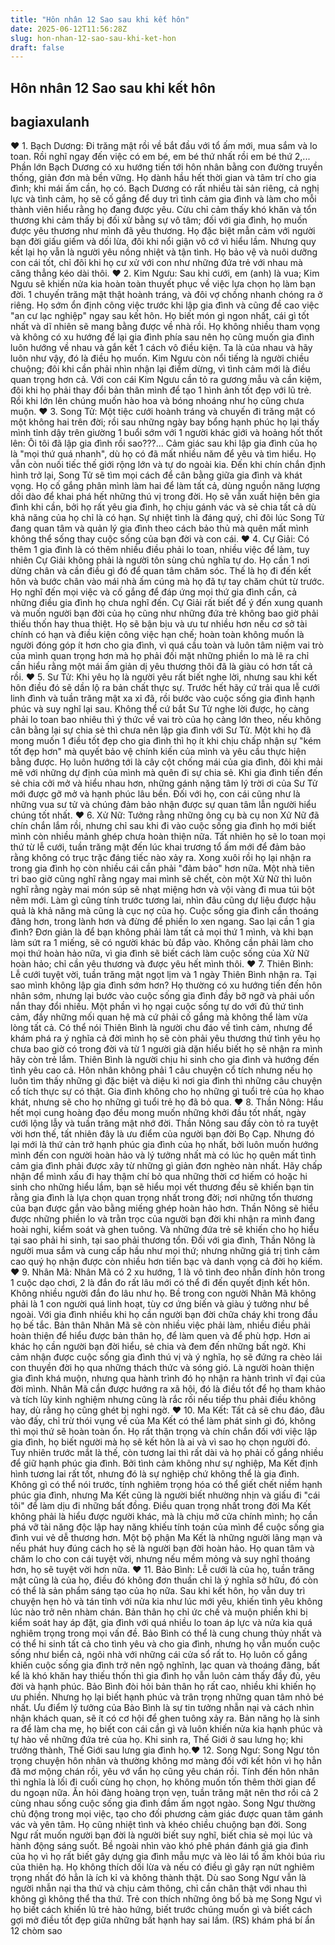 ```yaml
---
title: "Hôn nhân 12 Sao sau khi kết hôn"
date: 2025-06-12T11:56:28Z
slug: hon-nhan-12-sao-sau-khi-ket-hon
draft: false
---
```


## Hôn nhân 12 Sao sau khi kết hôn

## bagiaxulanh

♥ 1. Bạch Dương: Đi trăng mật rồi về bắt đầu với tổ ấm mới, mua sắm và lo toan. Rồi nghĩ ngay đến việc có em bé, em bé thứ nhất rồi em bé thứ 2,... Phần lớn Bạch Dương có xu hướng tiến tới hôn nhân bằng con đường truyền thống, giản đơn mà bền vững. Họ dành hầu hết thời gian và tâm trí cho gia đình; khi mái ấm cần, họ có. Bạch Dương có rất nhiều tài sản riêng, cả nghị lực và tình cảm, họ sẽ cố gắng để duy trì tình cảm gia đình và làm cho mỗi thành vi​ên hiểu rằng họ đang được yêu. Cừu chỉ cảm thấy khó khăn và tổn thương khi cảm thấy bị đối xử bằng sự vô tâm; đối với gia đình, họ muốn được yêu thương như mình đã yêu thương. Họ đặc biệt mẫn cảm với người bạn đời giấu giếm và dối lừa, đôi khi nổi giận vô cớ vì hiểu lầm. Nhưng quy kết lại họ vẫn là người yêu nồng nhiệt và tận tình. Họ bảo vệ và nuôi dưỡng con cái tốt, chỉ đôi khi họ cư xử với con như những đứa trẻ với nhau mà căng thẳng kéo dài thôi.​ ​♥ 2. Kim Ngưu: Sau khi cưới, em (anh) là vua; Kim Ngưu sẽ khiến nửa kia hoàn toàn thuyết phục về việc lựa chọn họ làm bạn đời. 1 chuyến trăng mật thật hoành tráng, và đôi vợ chồng nhanh chóng ra ở riêng. Họ sớm ổn định công việc trước khi lập gia đình và cũng đề cao việc "an cư lạc nghiệp" ngay sau kết hôn. Họ biết món gì ngon nhất, cái gì tốt nhất và dĩ nhiên sẽ mang bằng được về nhà rồi. Họ không nhiều tham vọng và không có xu hướng để lại gia đình phía sau nên họ cũng muốn gia đình luôn hướng về nhau và gắn kết 1 cách vô điều kiện. Ta là của nhau và hãy luôn như vậy, đó là điều họ muốn. Kim Ngưu còn nổi tiếng là người chiều chuộng; đôi khi cần phải nhìn nhận lại điểm dừng, vì tình cảm mới là điều quan trọng hơn cả. Với con cái Kim Ngưu cần tỏ ra gương mẫu và cần kiệm, đôi khi họ phải thay đổi bản thân mình để tạo 1 hình ảnh tốt đẹp với lũ trẻ. Rồi khi lớn lên chúng muốn hào hoa và bóng nhoáng như họ cũng chưa muộn.​ ​♥ 3. Song Tử: Một tiệc cưới hoành tráng và chuyến đi trăng mật có một không hai trên đời; rồi sau những ngày bay bổng hạnh phúc họ lại thấy mình tỉnh dậy trên giường 1 buổi sớm với 1 người khác giới và hoảng hốt thốt lên: Ôi tôi đã lập gia đình rồi sao???... Cảm giác sau khi lập gia đình của họ là "mọi thứ quá nhanh", dù họ có đã mất nhiều năm để yêu và tìm hiểu. Họ vẫn còn nuối tiếc thế giới rộng lớn và tự do ngoài kia. Đến khi chín chắn định hình trở lại, Song Tử sẽ tìm mọi cách để cân bằng giữa gia đình và khát vọng. Họ cố gắng phân mình làm hai để làm tất cả, dùng nguồn năng lượng dồi dào để khai phá hết những thú vị trong đời. Họ sẽ vẫn xuất hiện bên gia đình khi cần, bởi họ rất yêu gia đình, họ chịu gánh vác và sẻ chia tất cả dù khả năng của họ chỉ là có hạn. Sự nhiệt tình là đáng quý, chỉ đôi lúc Song Tử đang quan tâm và quản lý gia đình theo cách bảo thủ mà quên mất mình không thể sống thay cuộc sống của bạn đời và con cái.​ ​♥ 4. Cự Giải: Có thêm 1 gia đình là có thêm nhiều điều phải lo toan, nhiều việc để làm, tuy nhiên Cự Giải không phải là người tôn sùng chủ nghĩa tự do. Họ cần 1 nơi dừng chân và cần điều gì đó để quan tâm chăm sóc. Thế là họ đi đến kết hôn và bước chân vào mái nhà ấm cúng mà họ đã tự tay chăm chút từ trước. Họ nghĩ đến mọi việc và cố gắng để đáp ứng mọi thứ gia đình cần, cả những điều gia đình họ chưa nghĩ đến. Cự Giải rất biết để ý đến xung quanh và muốn người bạn đời của họ cũng như những đứa trẻ không bao giờ phải thiếu thốn hay thua thiệt. Họ sẽ bận bịu và ưu tư nhiều hơn nếu cơ sở tài chính có hạn và điều kiện công việc hạn chế; hoàn toàn không muốn là người đóng góp ít hơn cho gia đình, vì quá cầu toàn và luôn tâm niệm vai trò của mình quan trọng hơn mà họ phải đối mặt những phiền lo mà lẽ ra chỉ cần hiểu rằng một mái ấm giản dị yêu thương thôi đã là giàu có hơn tất cả rồi.​ ​♥ 5. Sư Tử: Khi yêu họ là người yêu rất biết nghe lời, nhưng sau khi kết hôn điều đó sẽ dần lộ ra bản chất thực sự. Trước hết hãy cứ trải qua lễ cưới linh đình và tuần trăng mật xa xỉ đã, rồi bước vào cuộc sống gia đình hạnh phúc và suy nghĩ lại sau. Không thể cứ bắt Sư Tử nghe lời được, họ càng phải lo toan bao nhiêu thì ý thức về vai trò của họ càng lớn theo, nếu không cân bằng lại sự chia sẻ thì chưa nên lập gia đình với Sư Tử. Một khi họ đã mong muốn 1 điều tốt đẹp cho gia đình thì họ ít khi chịu chấp nhận sự "kém tốt đẹp hơn" mà quyết bảo vệ chính kiến của mình và yêu cầu thực hiện bằng được. Họ luôn hướng tới là cây cột chống mái của gia đình, đôi khi mải mê với những dự định của mình mà quên đi sự chia sẻ. Khi gia đình tiến đến sẻ chia cởi mở và hiểu nhau hơn, những gánh nặng tâm lý trời ơi của Sư Tử mới được gỡ mở và hạnh phúc lâu bền. Đối với họ, con cái cũng như là những vua sư tử và chúng đảm bảo nhận được sự quan tâm lẫn người hiểu chúng tốt nhất.​ ​♥ 6. Xử Nữ: Tưởng rằng những ông cụ bà cụ non Xử Nữ đã chín chắn lắm rồi, nhưng chỉ sau khi đi vào cuộc sống gia đình họ mới biết mình còn nhiều mảnh ghép chưa hoàn thiện nữa. Tất nhiên họ sẽ lo toan mọi thứ từ lễ cưới, tuần trăng mật đến lúc khai trương tổ ấm mới để đảm bảo rằng không có trục trặc đáng tiếc nào xảy ra. Xong xuôi rồi họ lại nhận ra trong gia đình họ còn nhiều cái cần phải "đảm bảo" hơn nữa. Một nhà tiên tri bao giờ cũng nghĩ rằng ngay mai mình sẽ chết, còn một Xử Nữ thì luôn nghĩ rằng ngày mai món súp sẽ nhạt miệng hơn và vội vàng đi mua túi bột nêm mới. Làm gì cũng tính trước tương lai, nhìn đâu cũng dự liệu được hậu quả là khả năng mà cũng là cục nợ của họ. Cuộc sống gia đình cần thoáng đãng hơn, trong lành hơn và đừng để phiền lo xen ngang. Sao lại cần 1 gia đình? Đơn giản là để bạn không phải làm tất cả mọi thứ 1 mình, và khi bạn làm sứt ra 1 miếng, sẽ có người khác bù đắp vào. Không cần phải làm cho mọi thứ hoàn hảo nữa, vì gia đình sẽ biết cách làm cuộc sống của Xử Nữ hoàn hảo; chỉ cần yêu thương và được yêu hết mình thôi.​ ​♥ 7. Thiên Bình: Lễ cưới tuyệt vời, tuần trăng mật ngọt lịm và 1 ngày Thiên Bình nhận ra. Tại sao mình không lập gia đình sớm hơn? Họ thường có xu hướng tiến đến hôn nhân sớm, nhưng lại bước vào cuộc sống gia đình đầy bỡ ngỡ và phải uốn nắn thay đổi nhiều. Một phần vì họ ngại cuộc sống tự do với đủ thứ tình cảm, đầy những mối quan hệ mà cứ phải cố gắng mà không thể làm vừa lòng tất cả. Có thể nói Thiên Bình là người chu đáo về tình cảm, nhưng để khám phá ra ý nghĩa cả đời mình họ sẽ còn phải yêu thương thứ tình yêu họ chưa bao giờ có trong đời và từ 1 người già dặn hiểu biết họ sẽ nhận ra mình hãy còn trẻ lắm. Thiên Bình là người chịu hi sinh cho gia đình và hướng đến tình yêu cao cả. Hôn nhân không phải 1 câu chuyện cổ tích nhưng nếu họ luôn tìm thấy những gì đặc biệt và diệu kì nơi gia đình thì những câu chuyện cổ tích thực sự có thật. Gia đình không cho họ những gì tuổi trẻ của họ khao khát, nhưng sẽ cho họ những gì tuổi trẻ họ đã bỏ qua.​ ​♥ 8. Thần Nông: Hầu hết mọi cung hoàng đạo đều mong muốn những khởi đầu tốt nhất, ngày cưới lộng lẫy và tuần trăng mật nhớ đời. Thần Nông sau đấy còn tỏ ra tuyệt vời hơn thế, tất nhiên đây là ưu điểm của người bạn đời Bọ Cạp. Nhưng đó lại mới là thứ cản trở hạnh phúc gia đình của họ nhất, bởi luôn muốn hướng mình đến con người hoàn hảo và lý tưởng nhất mà có lúc họ quên mất tình cảm gia đình phải được xây từ những gì giản đơn nghèo nàn nhất. Hãy chấp nhận để mình xấu đi hay thậm chí bỏ qua những thời cơ hiếm có hoặc hi sinh cho những hiểu lầm, bạn sẽ hiểu mọi vết thương đều sẽ khiến bạn tin rằng gia đình là lựa chọn quan trọng nhất trong đời; nơi những tổn thương của bạn được gắn vào bằng miếng ghép hoàn hảo hơn. Thần Nông sẽ hiểu được những phiền lo và trằn trọc của người bạn đời khi nhận ra mình đang hoài nghi, kiểm soát và ghen tuông. Và những đứa trẻ sẽ khiến cho họ hiểu tại sao phải hi sinh, tại sao phải thương tổn. Đối với gia đình, Thần Nông là người mua sắm và cung cấp hầu như mọi thứ; nhưng những giá trị tình cảm cao quý họ nhận được còn nhiều hơn tiền bạc và danh vọng cả đời họ kiếm.​ ​♥ 9. Nhân Mã: Nhân Mã có 2 xu hướng, 1 là vô tình đeo nhẫn đính hôn trong 1 cuộc dạo chơi, 2 là đắn đo rất lâu mới có thể đi đến quyết định kết hôn. Không nhiều người đắn đo lâu như họ. Bề trong con người Nhân Mã không phải là 1 con người quá linh hoạt, tùy cơ ứng biến và giàu ý tưởng như bề ngoài. Với gia đình nhiều khi họ cần người bạn đời chữa cháy khi trong đầu họ bế tắc. Bản thân Nhân Mã sẽ còn nhiều việc phải làm, nhiều điều phải hoàn thiện để hiểu được bản thân họ, để làm quen và để phù hợp. Hơn ai khác họ cần người bạn đời hiểu, sẻ chia và đem đến những bất ngờ. Khi cảm nhận được cuộc sống gia đình thú vị và ý nghĩa, họ sẽ đứng ra chèo lái con thuyền đời họ qua những thách thức và sóng gió. Là người hoàn thiện gia đình khá muộn, nhưng qua hành trình đó họ nhận ra hành trình vĩ đại của đời mình. Nhân Mã cần được hướng ra xã hội, đó là điều tốt để họ tham khảo và tích lũy kinh nghiệm nhưng cũng là rắc rối nếu tiếp thu phải điều không hay, dù rằng họ cũng ghét bị nghi ngờ.​ ​♥ 10. Ma Kết: Tất cả sẽ chu đáo, đâu vào đấy, chỉ trừ thói vụng về của Ma Kết có thể làm phát sinh gì đó, không thì mọi thứ sẽ hoàn toàn ổn. Họ rất thận trọng và chín chắn đối với việc lập gia đình, họ biết người mà họ sẽ kết hôn là ai và vì sao họ chọn người đó. Tuy nhiên trước mắt là thế, còn tương lai thì rất dài và họ phải cố gắng nhiều để giữ hạnh phúc gia đình. Bởi tình cảm không như sự nghiệp, Ma Kết định hình tương lai rất tốt, nhưng đó là sự nghiệp chứ không thể là gia đình. Không gì có thể nói trước, tính nghiêm trọng hóa có thể giết chết niềm hạnh phúc gia đình, nhưng Ma Kết cũng là người biết nhường nhịn và giấu đi "cái tôi" để làm dịu đi những bất đồng. Điều quan trọng nhất trong đời Ma Kết không phải là hiểu được người khác, mà là chịu mở cửa chính mình; họ cần phá vỡ tài năng độc lập hay năng khiếu tính toán của mình để cuộc sống gia đình vui vẻ dễ thương hơn. Một bộ phận Ma Kết là những người lãng mạn và nếu phát huy đúng cách họ sẽ là người bạn đời hoàn hảo. Họ quan tâm và chăm lo cho con cái tuyệt vời, nhưng nếu mềm mỏng và suy nghĩ thoáng hơn, họ sẽ tuyệt vời hơn nữa.​ ​♥ 11. Bảo Bình: Lễ cưới là của họ, tuần trăng mật cũng là của họ, điều đó không đơn thuần chỉ là ý nghĩa sở hữu, đó còn có thể là sản phẩm sáng tạo của họ nữa. Sau khi kết hôn, họ vẫn duy trì chuyện hẹn hò và tán tỉnh với nửa kia như lúc mới yêu, khiến tình yêu không lúc nào trở nên nhàm chán. Bản thân họ chỉ ức chế và muộn phiền khi bị kiểm soát hay áp đặt, gia đình với quá nhiều lo toan áp lực và nửa kia quá nghiêm trọng trong mọi vấn đề. Bảo Bình có thể là cung chung thủy nhất và có thể hi sinh tất cả cho tình yêu và cho gia đình, nhưng họ vẫn muốn cuộc sống như biển cả, ngôi nhà với những cái cửa sổ rất to. Họ luôn cố gắng khiến cuộc sống gia đình trở nên ngộ nghĩnh, lạc quan và thoáng đãng, bất kể là khó khăn hay thiếu thốn thì gia đình họ vẫn luôn cảm thấy đầy đủ, yêu đời và hạnh phúc. Bảo Bình đòi hỏi bản thân họ rất cao, nhiều khi khiến họ ưu phiền. Nhưng họ lại biết hạnh phúc và trân trọng những quan tâm nhỏ bé nhất. Ưu điểm lý tưởng của Bảo Bình là sự tin tưởng nhẫn nại và cách nhìn nhận khách quan, sẽ ít có cơ hội để ghen tuông xảy ra. Bản năng họ là sinh ra để làm cha mẹ, họ biết con cái cần gì và luôn khiến nửa kia hạnh phúc và tự hào về những đứa trẻ của họ. Khi sinh ra, Thế Giới ở sau lưng họ; khi trưởng thành, Thế Giới sau lưng gia đình họ.​ ​♥ 12. Song Ngư: Song Ngư tôn trọng chuyện hôn nhân và thường không mơ màng đối với kết hôn vì họ hẳn đã mơ mộng chán rồi, yêu vớ vẩn họ cũng yêu chán rồi. Tính đến hôn nhân thì nghĩa là lối đi cuối cùng họ chọn, họ không muốn tốn thêm thời gian để du ngoạn nữa. Ăn hỏi đàng hoàng trọn vẹn, tuần trăng mật nên thơ rồi cả 2 cùng nhau sống cuộc sống gia đình đầm ấm ngọt ngào. Song Ngư thường chủ động trong mọi việc, tạo cho đối phương cảm giác được quan tâm gánh vác và yên tâm. Họ cũng nhiệt tình và khéo chiều chuộng bạn đời. Song Ngư rất muốn người bạn đời là người biết suy nghĩ, biết chia sẻ mọi lúc và hành động sáng suốt. Bề ngoài nhìn vào khó phê phán đánh giá gia đình của họ vì họ rất biết gây dựng gia đình mẫu mực và lèo lái tổ ấm khỏi búa rìu của thiên hạ. Họ không thích dối lừa và nếu có điều gì gây rạn nứt nghiêm trọng nhất đó hẳn là ích kỉ và không thành thật. Dù sao Song Ngư vẫn là người nhẫn nại tha thứ và chịu cảm thông, chỉ cần chân thật với nhau thì không gì không thể tha thứ. Trẻ con thích những ông bố bà mẹ Song Ngư vì họ biết cách khiến lũ trẻ hào hứng, biết trước chúng muốn gì và biết cách gợi mở điều tốt đẹp giữa những bất hạnh hay sai lầm.​ 
(RS) khám phá bí ẩn 12 chòm sao​